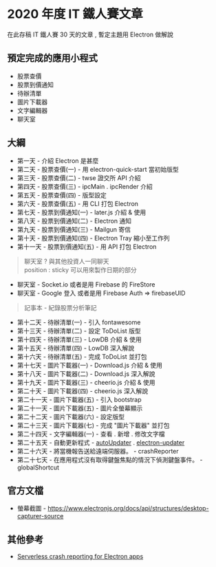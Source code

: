 # 2020 年度 IT 鐵人賽文章

在此存稿 IT 鐵人賽 30 天的文章 , 暫定主題用 Electron 做解說

## 預定完成的應用小程式

- 股票查價
- 股票到價通知
- 待辦清單
- 圖片下載器
- 文字編輯器
- 聊天室

## 大綱

- 第一天 - 介紹 Electron 是甚麼
- 第二天 - 股票查價(一) - 用 electron-quick-start 當初始版型
- 第三天 - 股票查價(二) - twse 證交所 API 介紹
- 第四天 - 股票查價(三) - ipcMain . ipcRender 介紹
- 第五天 - 股票查價(四) - 版型設定
- 第六天 - 股票查價(五) - 用 CLI 打包 Electron
- 第七天 - 股票到價通知(一) - later.js 介紹 & 使用
- 第八天 - 股票到價通知(二) - Electron 通知
- 第九天 - 股票到價通知(三) - Mailgun 寄信
- 第十天 - 股票到價通知(四) - Electron Tray 縮小至工作列
- 第十一天 - 股票到價通知(五) - 用 API 打包 Electron

> 聊天室 ? 與其他投資人一同聊天   
> position : sticky 可以用來製作日期的部分
 
- 聊天室 - Socket.io 或者是用 Firebase 的 FireStore
- 聊天室 - Google 登入 或者是用 Firebase Auth => firebaseUID 

> 記事本 - 紀錄股票分析筆記 

- 第十二天 - 待辦清單(一) - 引入 fontawesome
- 第十三天 - 待辦清單(二) - 設定 ToDoList 版型
- 第十四天 - 待辦清單(三) - LowDB 介紹 & 使用
- 第十五天 - 待辦清單(四) - LowDB 深入解說
- 第十六天 - 待辦清單(五) - 完成 ToDoList 並打包
- 第十七天 - 圖片下載器(一) - Download.js 介紹 & 使用
- 第十八天 - 圖片下載器(二) - Download.js 深入解說
- 第十九天 - 圖片下載器(三) - cheerio.js 介紹 & 使用
- 第二十天 - 圖片下載器(四) - cheerio.js 深入解說
- 第二十一天 - 圖片下載器(五) - 引入 bootstrap
- 第二十一天 - 圖片下載器(五) - 圖片全螢幕顯示
- 第二十二天 - 圖片下載器(六) - 設定版型
- 第二十三天 - 圖片下載器(七) - 完成 "圖片下載器" 並打包
- 第二十四天 - 文字編輯器(一) - 查看 . 新增 . 修改文字檔
- 第二十五天 - 自動更新程式 - [autoUpdater](https://www.electronjs.org/docs/api/auto-updater#windows) . [electron-updater](https://www.electron.build/auto-update)
- 第二十六天 - 將當機報告送給遠端伺服器。 - crashReporter
- 第二十七天 - 在應用程式沒有取得鍵盤焦點的情況下偵測鍵盤事件。 - globalShortcut

## 官方文檔
 - 螢幕截圖  - https://www.electronjs.org/docs/api/structures/desktop-capturer-source


## 其他參考

 - [Serverless crash reporting for Electron apps](https://engineroom.teamwork.com/serverless-crash-reporting-for-electron-apps-fe6e62e5982a)